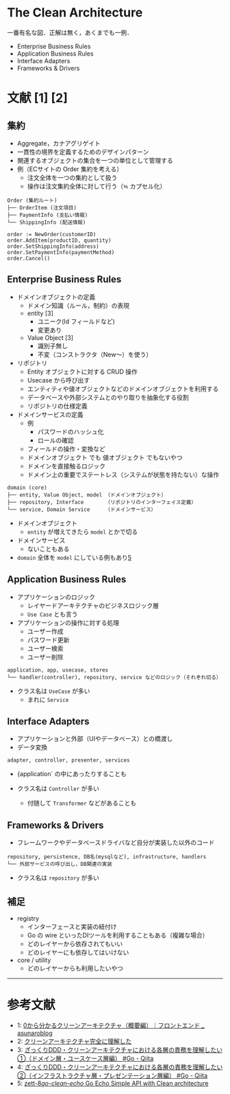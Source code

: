 # The Clean Architecture

一番有名な図．正解は無く，あくまでも一例．

- Enterprise Business Rules
- Application Business Rules
- Interface Adapters
- Frameworks & Drivers

# 文献 [1] [2]

## 集約

- Aggregate，カナアグリゲイト
- 一貫性の境界を定義するためのデザインパターン
- 関連するオブジェクトの集合を一つの単位として管理する
- 例（ECサイトの Order 集約を考える）
  - 注文全体を一つの集約として扱う
  - 操作は注文集約全体に対して行う（≒ カプセル化）

```
Order (集約ルート)
├── OrderItem (注文項目)
├── PaymentInfo (支払い情報)
└── ShippingInfo (配送情報)
```

```
order := NewOrder(customerID)
order.AddItem(productID, quantity)
order.SetShippingInfo(address)
order.SetPaymentInfo(paymentMethod)
order.Cancel()
```

## Enterprise Business Rules

- ドメインオブジェクトの定義
  - ドメイン知識（ルール，制約）の表現
  - entity [3]
    - ユニーク(Id フィールドなど)
    - 変更あり
  - Value Object [3]
    - 識別子無し
    - 不変（コンストラクタ（New～）を使う）
- リポジトリ
  - Entity オブジェクトに対する CRUD 操作
  - Usecase から呼び出す
  - エンティティや値オブジェクトなどのドメインオブジェクトを利用する
  - データベースや外部システムとのやり取りを抽象化する役割
  - リポジトリの仕様定義
- ドメインサービスの定義
  - 例
    - パスワードのハッシュ化
    - ロールの確認
  - フィールドの操作・変換など
  - ドメインオブジェクト でも 値オブジェクト でもないやつ
  - ドメインを直接触るロジック
  - ドメイン上の重要でステートレス（システムが状態を持たない）な操作

```
domain (core)
├── entity, Value Object, model （ドメインオブジェクト）
├── repository, Interface       （リポジトリのインターフェイス定義）
└── service, Domain Service     （ドメインサービス）
```

- ドメインオブジェクト
  - `entity` が増えてきたら `model` とかで切る
- ドメインサービス
  - ないこともある
- `domain` 全体を `model` にしている例もあり[5](#参考文献)

## Application Business Rules

- アプリケーションのロジック
  - レイヤードアーキテクチャのビジネスロジック層
  - `Use Case` とも言う
- アプリケーションの操作に対する処理
  - ユーザー作成
  - パスワード更新
  - ユーザー検索
  - ユーザー削除

```
application, app, usecase, stores
└── handler(controller), repository, service などのロジック（それぞれ切る）
```

- クラス名は `UseCase` が多い
  - まれに `Service`

## Interface Adapters

- アプリケーションと外部（UIやデータベース）との橋渡し
- データ変換

```
adapter, controller, presenter, services
```

- {application` の中にあったりすることも

- クラス名は `Controller` が多い
  - 付随して `Transformer` などがあることも

## Frameworks & Drivers

- フレームワークやデータベースドライバなど自分が実装した以外のコード

```
repository, persistence, DB名(mysqlなど), infrastructure, handlers
└── 外部サービスの呼び出し，DB関連の実装
```

- クラス名は `repository` が多い

## 補足

- registry
  - インターフェースと実装の紐付け
  - Go の wire といったDIツールを利用することもある（複雑な場合）
  - どのレイヤーから依存されてもいい
  - どのレイヤーにも依存してはいけない
- core / utility
  - どのレイヤーからも利用したいやつ

---

# 参考文献

- 1: [0から分かるクリーンアーキテクチャ（概要編）｜フロントエンド \_ asunaroblog](https://asunaroblog.net/blog/652eb974374d5bf5084661c5)
- 2: [クリーンアーキテクチャ完全に理解した](https://gist.github.com/mpppk/609d592f25cab9312654b39f1b357c60)
- 3: [ざっくりDDD・クリーンアーキテクチャにおける各層の責務を理解したい①（ドメイン層・ユースケース層編） #Go - Qiita](https://qiita.com/kotobuki5991/items/22712c7d761c659a784f)
- 4: [ざっくりDDD・クリーンアーキテクチャにおける各層の責務を理解したい②（インフラストラクチャ層・プレゼンテーション層編） #Go - Qiita](https://qiita.com/kotobuki5991/items/978995dc3e605e29aec2)
- 5: [zett-8*go-clean-echo* Go Echo Simple API with Clean architecture](https://github.com/zett-8/go-clean-echo/tree/master)

